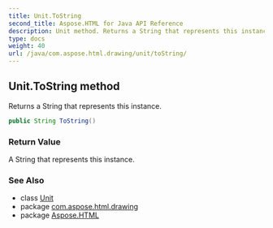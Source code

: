```yaml
---
title: Unit.ToString
second_title: Aspose.HTML for Java API Reference
description: Unit method. Returns a String that represents this instance
type: docs
weight: 40
url: /java/com.aspose.html.drawing/unit/toString/
---
```

## Unit.ToString method

Returns a String that represents this instance.

```java
public String ToString()
```

### Return Value

A String that represents this instance.

### See Also

* class [Unit](../)
* package [com.aspose.html.drawing](../../../com.aspose.html.drawing/)
* package [Aspose.HTML](../../../)

